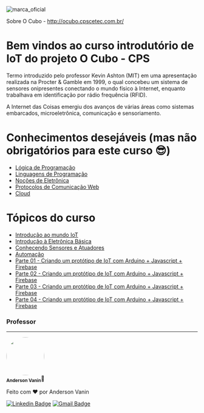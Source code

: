 ![marca_oficial](https://user-images.githubusercontent.com/101676959/229141607-7304b4b6-f112-4c93-85bf-e7a1b41d2667.png)

Sobre O Cubo - http://ocubo.cpscetec.com.br/

# Bem vindos ao curso introdutório de IoT do projeto O Cubo - CPS

Termo introduzido pelo professor Kevin Ashton (MIT) em uma apresentação realizada na Procter & Gamble em 1999, o qual concebeu um sistema de sensores onipresentes conectando o mundo físico à Internet, enquanto trabalhava em identificação por rádio frequência (RFID).

A Internet das Coisas emergiu dos avanços de várias áreas como sistemas embarcados, microeletrônica, comunicação e sensoriamento.

Conhecimentos desejáveis (mas não obrigatórios para  este curso :sunglasses:)
=================
<!--ts-->
   * [Lógica de Programação]()
   * [Linguagens de Programação]()
   * [Noções de Eletrônica]()
   * [Protocolos de Comunicação Web]()      
   * [Cloud]()
   
<!--te-->

Tópicos do curso
=================
<!--ts-->
   * [Introdução ao mundo IoT]()
   * [Introdução à Eletrônica Básica]()
   * [Conhecendo Sensores e Atuadores]()
   * [Automação]()      
   * [Parte 01 - Criando um protótipo de IoT com Arduino + Javascript + Firebase]()
   * [Parte 02 - Criando um protótipo de IoT com Arduino + Javascript + Firebase]()
   * [Parte 03 - Criando um protótipo de IoT com Arduino + Javascript + Firebase]()
   * [Parte 04 - Criando um protótipo de IoT com Arduino + Javascript + Firebase]()
<!--te-->


### Professor
---


 <img style="border-radius: 50%;" src="https://avatars.githubusercontent.com/u/101676959?v=4" width="100px;" alt=""/>
 <br />
 <sub><b>Anderson Vanin</b></sub>🚀


Feito com ❤️ por Anderson Vanin 

[![Linkedin Badge](https://img.shields.io/badge/-Anderson-blue?style=flat-square&logo=Linkedin&logoColor=white&link=https://br.linkedin.com/in/anderson-vanin/)](https://br.linkedin.com/in/anderson-vanin) 
[![Gmail Badge](https://img.shields.io/badge/-profandersonvanin01@gmail.com-c14438?style=flat-square&logo=Gmail&logoColor=white&link=mailto:profandersonvanin01@gmail.com)](mailto:profandersonvanin01@gmail.com)
